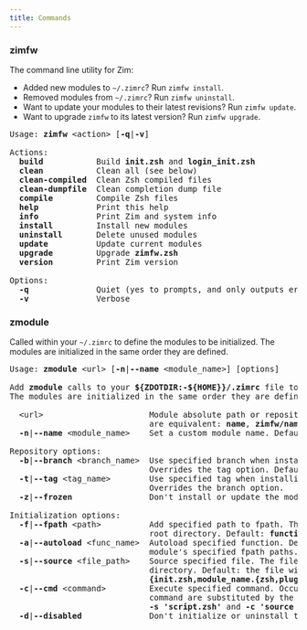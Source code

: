 ```yaml
---
title: Commands
---
```


<!-- The fact that this formatting works is a miracle, though it's probably best not to touch it -->

### zimfw

The command line utility for Zim: 
 - Added new modules to `~/.zimrc`? Run `zimfw install`.
 - Removed modules from `~/.zimrc`? Run `zimfw uninstall`.
 - Want to update your modules to their latest revisions? Run `zimfw update`.
 - Want to upgrade `zimfw` to its latest version? Run `zimfw upgrade`.

<pre>Usage: <b>zimfw</b> &lt;action&gt; [<b>-q</b>|<b>-v</b>]

Actions:
  <b>build</b>           Build <b>init.zsh</b> and <b>login_init.zsh</b>
  <b>clean</b>           Clean all (see below)
  <b>clean-compiled</b>  Clean Zsh compiled files
  <b>clean-dumpfile</b>  Clean completion dump file
  <b>compile</b>         Compile Zsh files
  <b>help</b>            Print this help
  <b>info</b>            Print Zim and system info
  <b>install</b>         Install new modules
  <b>uninstall</b>       Delete unused modules
  <b>update</b>          Update current modules
  <b>upgrade</b>         Upgrade <b>zimfw.zsh</b>
  <b>version</b>         Print Zim version

Options:
  <b>-q</b>              Quiet (yes to prompts, and only outputs errors)
  <b>-v</b>              Verbose
</pre>


### zmodule
Called within your `~/.zimrc` to define the modules to be initialized. 
The modules are initialized in the same order they are defined.

<pre>Usage: <b>zmodule</b> &lt;url&gt; [<b>-n</b>|<b>--name</b> &lt;module_name&gt;] [options]

Add <b>zmodule</b> calls to your <b>${ZDOTDIR:-${HOME}}/.zimrc</b> file to define the modules to be initialized.
The modules are initialized in the same order they are defined.

  &lt;url&gt;                      Module absolute path or repository URL. The following URL formats
                             are equivalent: <b>name</b>, <b>zimfw/name</b>, <b>https://github.com/zimfw/name.git</b>.
  <b>-n</b>|<b>--name</b> &lt;module_name&gt;    Set a custom module name. Default: the last component in the &lt;url&gt;.

Repository options:
  <b>-b</b>|<b>--branch</b> &lt;branch_name&gt;  Use specified branch when installing and updating the module.
                             Overrides the tag option. Default: the repository&apos;s default branch.
  <b>-t</b>|<b>--tag</b> &lt;tag_name&gt;        Use specified tag when installing and updating the module.
                             Overrides the branch option.
  <b>-z</b>|<b>--frozen</b>                Don&apos;t install or update the module.

Initialization options:
  <b>-f</b>|<b>--fpath</b> &lt;path&gt;          Add specified path to fpath. The path is relative to the module
                             root directory. Default: <b>functions</b>, if the subdirectory exists.
  <b>-a</b>|<b>--autoload</b> &lt;func_name&gt;  Autoload specified function. Default: all valid names inside the
                             module&apos;s specified fpath paths.
  <b>-s</b>|<b>--source</b> &lt;file_path&gt;    Source specified file. The file path is relative to the module root
                             directory. Default: the file with largest size matching
                             <b>{init.zsh,module_name.{zsh,plugin.zsh,zsh-theme,sh}}</b>, if any exist.
  <b>-c</b>|<b>--cmd</b> &lt;command&gt;         Execute specified command. Occurrences of the <b>{}</b> placeholder in the
                             command are substituted by the module root directory path.
                             <b>-s &apos;script.zsh&apos;</b> and <b>-c &apos;source {}/script.zsh&apos;</b> are equivalent.
  <b>-d</b>|<b>--disabled</b>              Don&apos;t initialize or uninstall the module.
</pre>
